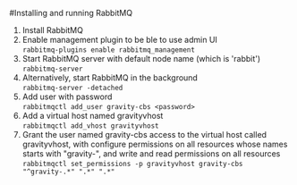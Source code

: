 #Installing and running RabbitMQ  
1. Install RabbitMQ
2. Enable management plugin to be ble to use admin UI  
   ```rabbitmq-plugins enable rabbitmq_management```  
3. Start RabbitMQ server with default node name (which is 'rabbit')  
   ```rabbitmq-server```  
4. Alternatively, start RabbitMQ in the background  
   ```rabbitmq-server -detached```  
5. Add user with password  
   ```rabbitmqctl add_user gravity-cbs <password>```  
6. Add a virtual host named gravityvhost  
   ```rabbitmqctl add_vhost gravityvhost```  
7. Grant the user named gravity-cbs access to the virtual host called gravityvhost, with configure permissions on all resources whose names starts with "gravity-", and write and read permissions on all resources  
   ```rabbitmqctl set_permissions -p gravityvhost gravity-cbs "^gravity-.*" ".*" ".*"```  
